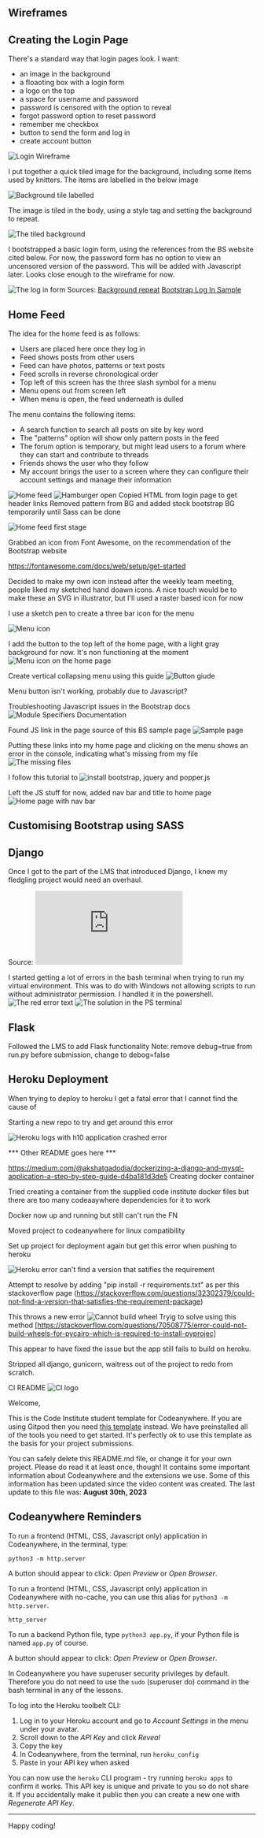 


## Wireframes 
## Creating the Login Page 

There's a standard way that login pages look. I want:
- an image in the background
- a floaoting box with a login form
- a logo on the top
- a space for username and password
- password is censored with the option to reveal
- forgot password option to reset password
- remember me checkbox
- button to send the form and log in 
- create account button 

![Login Wireframe](./assets/images/wireframe-log-in.png)

I put together a quick tiled image for the background, including some items used by knitters. The items are labelled in the below image 

![Background tile labelled](./assets/images/readme-bg-image-labels.png)

The image is tiled in the body, using a style tag and setting the background to repeat.

![The tiled background](./assets/images/readme-tiling-bg-sample.png)

I bootstrapped a basic login form, using the references from the BS website cited below. For now, the password form has no option to view an uncensored version of the password. This will be added with Javascript later. Looks close enough to the wireframe for now.

![The log in form](./assets/images/readme-login-form.png)
Sources:
[Background repeat](https://www.html.am/html-codes/background-code/background-repeat.cfm)
[Bootstrap Log In Sample](https://getbootstrap.com/docs/5.0/examples/sign-in/)

## Home Feed

The idea for the home feed is as follows:
- Users are placed here once they log in 
- Feed shows posts from other users
- Feed can have photos, patterns or text posts
- Feed scrolls in reverse chronological order
- Top left of this screen has the three slash symbol for a menu
- Menu opens out from screen left
- When menu is open, the feed underneath is dulled 

The menu contains the following items: 
- A search function to search all posts on site by key word
- The "patterns" option will show only pattern posts in the feed 
- The forum option is temporary, but might lead users to a forum where they can start and contribute to threads
- Friends shows the user who they follow
- My account brings the user to a screen where they can configure their account settings and manage their information

![Home feed](./assets/images/wireframe-home-feed.png)
![Hamburger open](./assets/images/wireframe-hamburger-menu.png)
Copied HTML from login page to get header links
Removed pattern from BG and added stock bootstrap BG temporarily until Sass can be done

![Home feed first stage](./assets/images/readme-home-01.png)

Grabbed an icon from Font Awesome, on the recommendation of the Bootstrap website 

<i class="fa-solid fa-bars"></i>

https://fontawesome.com/docs/web/setup/get-started

Decided to make my own icon instead after the weekly team meeting, people liked my sketched hand doawn icons. A nice touch would be to make these an SVG in illustrator, but I'll used a raster based icon for now 

I use a sketch pen to create a three bar icon for the menu

![Menu icon](./assets/images/icon-menu.png)

I add the button to the top left of the home page, with a light gray background for now. It's non functioning at the moment 
![Menu icon on the home page](./assets/images/readme-home-02.png)

Create vertical collapsing menu using this guide ![Button giude](https://getbootstrap.com/docs/5.3/components/buttons/)

Menu button isn't working, probably due to Javascript? 

Troubleshooting Javascript issues in the Bootstrap docs
![Module Specifiers Documentation](https://v8.dev/features/modules#specifiers)

Found JS link in the page source of this BS sample page
![Sample page](https://getbootstrap.com/docs/4.0/examples/starter-template/#)

Putting these links into my home page and clicking on the menu shows an error in the console, indicating what's missing from my file
![The missing files](./assets/images/readme-home-04.png)

I follow this tutorial to ![install bootstrap, jquery and popper.js](https://medium.com/@tejastg007/how-to-install-and-use-bootstrap-jquery-and-popper-js-with-webpack-d1580720f94f)



Left the JS stuff for now, added nav bar and title to home page 
![Home page with nav bar](./assets/images/readme-home-03.png)

## Customising Bootstrap using SASS

## Django 

Once I got to the part of the LMS that introduced Django, I knew my fledgling project would need an overhaul. 

Source: ![Django Tutorial](https://www.w3schools.com/django/django_intro.php)

I started getting a lot of errors in the bash terminal when trying to run my virtual environment. This was to do with Windows not allowing scripts to run without administrator permission. I handled it in the powershell.
![The red error text](assets/images/readme-django-0.png)
![The solution in the PS terminal](assets/images/readme-django-1.png)


## Flask 

Followed the LMS to add Flask functionality
Note: remove debug=true from run.py before submission, change to debog=false

## Heroku Deployment 

When trying to deploy to heroku I get a fatal error that I cannot find the cause of 

Starting a new repo to try and get around this error 

![Heroku logs with h10 application crashed error ](./assets/images/heroku%20crash.png)

*** Other README goes here ***

https://medium.com/@akshatgadodia/dockerizing-a-django-and-mysql-application-a-step-by-step-guide-d4ba181d3de5
Creating docker container

Tried creating a container from the supplied code institute docker files but there are too many codeaaywhere dependencies for it to work

Docker now up and running but still can't run the FN

Moved project to codeanywhere for linux compatibility

Set up project for deployment again but get this error when pushing to heroku

![Heroku error can't find a version that satifies the requirement](./assets/images/readme-heroku-error-01.png)

Attempt to resolve by adding "pip install -r requirements.txt" as per this stackoverflow page (https://stackoverflow.com/questions/32302379/could-not-find-a-version-that-satisfies-the-requirement-package)

This throws a new error 
![Cannot build wheel ](./assets/images/readme-heroku-error-02.png)
Tryig to solve using this method [https://stackoverflow.com/questions/70508775/error-could-not-build-wheels-for-pycairo-which-is-required-to-install-pyprojec]

This appear to have fixed the issue but the app still fails to build on heroku. 

Stripped all django, gunicorn, waitress out of the project to redo from scratch. 





CI README 
![CI logo](https://codeinstitute.s3.amazonaws.com/fullstack/ci_logo_small.png)

Welcome,

This is the Code Institute student template for Codeanywhere. If you are using Gitpod then you need [this template](https://github.com/Code-Institute-Org/gitpod-full-template) instead.  We have preinstalled all of the tools you need to get started. It's perfectly ok to use this template as the basis for your project submissions.

You can safely delete this README.md file, or change it for your own project. Please do read it at least once, though! It contains some important information about Codeanywhere and the extensions we use. Some of this information has been updated since the video content was created. The last update to this file was: **August 30th, 2023**

## Codeanywhere Reminders

To run a frontend (HTML, CSS, Javascript only) application in Codeanywhere, in the terminal, type:

`python3 -m http.server`

A button should appear to click: _Open Preview_ or _Open Browser_.

To run a frontend (HTML, CSS, Javascript only) application in Codeanywhere with no-cache, you can use this alias for `python3 -m http.server`.

`http_server`

To run a backend Python file, type `python3 app.py`, if your Python file is named `app.py` of course.

A button should appear to click: _Open Preview_ or _Open Browser_.

In Codeanywhere you have superuser security privileges by default. Therefore you do not need to use the `sudo` (superuser do) command in the bash terminal in any of the lessons.

To log into the Heroku toolbelt CLI:

1. Log in to your Heroku account and go to _Account Settings_ in the menu under your avatar.
2. Scroll down to the _API Key_ and click _Reveal_
3. Copy the key
4. In Codeanywhere, from the terminal, run `heroku_config`
5. Paste in your API key when asked

You can now use the `heroku` CLI program - try running `heroku apps` to confirm it works. This API key is unique and private to you so do not share it. If you accidentally make it public then you can create a new one with _Regenerate API Key_.

---

Happy coding!